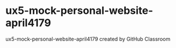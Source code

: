 # ux5-mock-personal-website-april4179
ux5-mock-personal-website-april4179 created by GitHub Classroom
